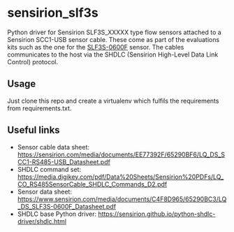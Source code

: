 # sensirion_slf3s
Python driver for Sensirion SLF3S_XXXXX type flow sensors attached to a Sensirion SCC1-USB sensor cable. These come as part of the evaluations kits such as the one for the [SLF3S-0600F](https://www.sensirion.com/products/catalog/EK-SLF3S-0600F/) sensor. The cables communicates to the host via the SHDLC (Sensirion High-Level Data Link Control) protocol.  

## Usage
Just clone this repo and create a virtualenv which fulfils the requirements from requirements.txt.

## Useful links
- Sensor cable data sheet: https://sensirion.com/media/documents/EE77392F/65290BF6/LQ_DS_SCC1-RS485-USB_Datasheet.pdf
- SHDLC command set: https://media.digikey.com/pdf/Data%20Sheets/Sensirion%20PDFs/LQ_CO_RS485SensorCable_SHDLC_Commands_D2.pdf
- Sensor data sheet: https://www.sensirion.com/media/documents/C4F8D965/65290BC3/LQ_DS_SLF3S-0600F_Datasheet.pdf
- SHDLC base Python driver: https://sensirion.github.io/python-shdlc-driver/shdlc.html
